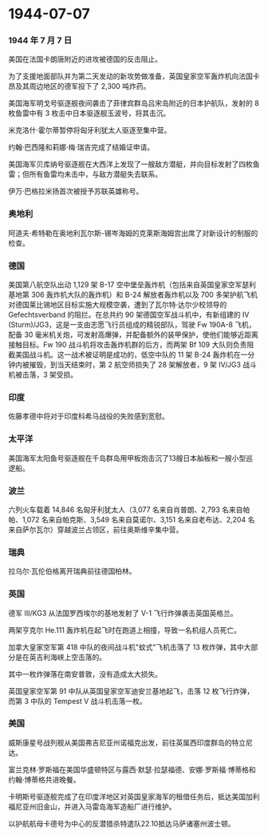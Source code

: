 # 1944-07-07

### 1944 年 7 月 7 日

美国在法国卡朗唐附近的进攻被德国的反击阻止。

为了支援地面部队并为第二天发动的新攻势做准备，英国皇家空军轰炸机向法国卡昂及其周边地区的德军投下了
2,300 吨炸药。

美国海军明戈号驱逐舰夜间袭击了菲律宾群岛吕宋岛附近的日本护航队，发射的 8
枚鱼雷中有 3 枚击中日本驱逐舰玉波号，将其击沉。

米克洛什·霍尔蒂暂停将匈牙利犹太人驱逐至集中营。

约翰·巴西隆和莉娜·梅·瑞吉完成了结婚证申请。

美国海军贝库纳号驱逐舰在大西洋上发现了一艘敌方潜艇，并向目标发射了四枚鱼雷；但所有鱼雷均未击中，与敌方潜艇失去联系。

伊万·巴格拉米扬首次被授予苏联英雄称号。

### 奥地利

阿道夫·希特勒在奥地利瓦尔斯-锡岑海姆的克莱斯海姆宫出席了对新设计的制服的检查。

### 德国

美国第八航空队出动 1,129 架 B-17
空中堡垒轰炸机（包括来自英国皇家空军瑟利基地第 306
轰炸机大队的轰炸机）和 B-24 解放者轰炸机以及 700
多架护航飞机对德国莱比锡地区目标实施大规模空袭，遭到了瓦尔特·达尔少校领导的
Gefechtsverband 的阻拦。在总共约 90 架德国空军战斗机中，有新组建的 IV
(Sturm)/JG3，这是一支由志愿飞行员组成的精锐部队，驾驶 Fw 190A-8
飞机，配备 30
毫米机关炮，可发射高爆弹，并配备额外的装甲保护，使他们能够近距离接触目标。Fw
190 战斗机将攻击轰炸机群的后方，而两架 Bf 109
大队则负责阻截美国战斗机。这一战术被证明是成功的，低空中队的 11 架 B-24
轰炸机在一分钟内被摧毁，到当天结束时，第 2 航空师损失了 28 架解放者，9
架 IV/JG3 战斗机被击落，3 架受损。

### 印度

佐藤孝德中将对于印度科希马战役的失败感到宽慰。

### 太平洋

美国海军太阳鱼号驱逐舰在千岛群岛用甲板炮击沉了13艘日本舢板和一艘小型巡逻船。

### 波兰

六列火车载着 14,846 名匈牙利犹太人（3,077 名来自肖普朗、2,793
名来自帕帕、1,072 名来自帕克斯、3,549 名来自莫诺尔、3,151
名来自老布达、2,204 名来自萨尔瓦尔）穿越波兰占领区，前往奥斯维辛集中营。

### 瑞典

拉乌尔·瓦伦伯格离开瑞典前往德国柏林。

### 英国

德军 III/KG3 从法国罗西埃尔的基地发射了 V-1 飞行炸弹袭击英国英格兰。

两架亨克尔 He.111 轰炸机在起飞时在跑道上相撞，导致一名机组人员死亡。

加拿大皇家空军第 418 中队的夜间战斗机"蚊式"飞机击落了 13
枚炸弹，其中大部分是在英吉利海峡上空击落的。

其中一枚炸弹落在南安普敦，没有造成太大损失。

英国皇家空军第 91 中队从英国皇家空军迪安兰基地起飞，击落 12
枚飞行炸弹，而第 3 中队的 Tempest V 战斗机击落一枚。

### 美国

威斯康星号战列舰从美国弗吉尼亚州诺福克出发，前往英属西印度群岛的特立尼达。

富兰克林·罗斯福在美国华盛顿特区与露西·默瑟·拉瑟福德、安娜·罗斯福·博蒂格和约翰·博蒂格共进晚餐。

卡明斯号驱逐舰完成了在印度洋地区对英国皇家海军的租借任务后，抵达美国加利福尼亚州旧金山，并进入马雷岛海军造船厂进行维护。

以护航航母卡德号为中心的反潜猎杀特遣队22.10抵达马萨诸塞州波士顿。